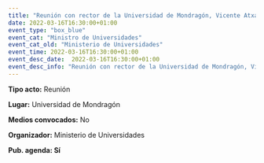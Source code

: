 ```yaml
---
title: "Reunión con rector de la Universidad de Mondragón, Vicente Atxa"
date: 2022-03-16T16:30:00+01:00
event_type: "box_blue" 
event_cat: "Ministro de Universidades"
event_cat_old: "Ministerio de Universidades"
event_time: 2022-03-16T16:30:00+01:00
event_desc_date:  2022-03-16T16:30:00+01:00
event_desc_info: "Reunión con rector de la Universidad de Mondragón, Vicente Atxa"
---
```


</p><p class="card-light list_schedule_description"><b>Tipo acto:</b> Reunión  
</p><p class="card-light list_schedule_description"><b>Lugar:</b> Universidad de Mondragón
</p><p class="card-light list_schedule_description"><b>Medios convocados:</b> No  
</p><p class="card-light list_schedule_description"><b>Organizador:</b> Ministerio de Universidades</p><p class="card-light list_schedule_description"><b>Pub. agenda: Sí  
</p>